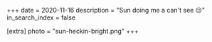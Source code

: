 +++
date = 2020-11-16
description = "Sun doing me a can't see 😑"
in_search_index = false

[extra]
photo = "sun-heckin-bright.png"
+++
